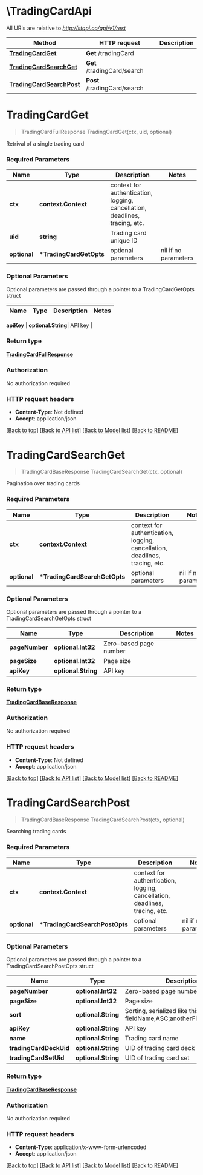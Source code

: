 # \TradingCardApi

All URIs are relative to *http://stapi.co/api/v1/rest*

Method | HTTP request | Description
------------- | ------------- | -------------
[**TradingCardGet**](TradingCardApi.md#TradingCardGet) | **Get** /tradingCard | 
[**TradingCardSearchGet**](TradingCardApi.md#TradingCardSearchGet) | **Get** /tradingCard/search | 
[**TradingCardSearchPost**](TradingCardApi.md#TradingCardSearchPost) | **Post** /tradingCard/search | 


# **TradingCardGet**
> TradingCardFullResponse TradingCardGet(ctx, uid, optional)


Retrival of a single trading card

### Required Parameters

Name | Type | Description  | Notes
------------- | ------------- | ------------- | -------------
 **ctx** | **context.Context** | context for authentication, logging, cancellation, deadlines, tracing, etc.
  **uid** | **string**| Trading card unique ID | 
 **optional** | ***TradingCardGetOpts** | optional parameters | nil if no parameters

### Optional Parameters
Optional parameters are passed through a pointer to a TradingCardGetOpts struct

Name | Type | Description  | Notes
------------- | ------------- | ------------- | -------------

 **apiKey** | **optional.String**| API key | 

### Return type

[**TradingCardFullResponse**](TradingCardFullResponse.md)

### Authorization

No authorization required

### HTTP request headers

 - **Content-Type**: Not defined
 - **Accept**: application/json

[[Back to top]](#) [[Back to API list]](../README.md#documentation-for-api-endpoints) [[Back to Model list]](../README.md#documentation-for-models) [[Back to README]](../README.md)

# **TradingCardSearchGet**
> TradingCardBaseResponse TradingCardSearchGet(ctx, optional)


Pagination over trading cards

### Required Parameters

Name | Type | Description  | Notes
------------- | ------------- | ------------- | -------------
 **ctx** | **context.Context** | context for authentication, logging, cancellation, deadlines, tracing, etc.
 **optional** | ***TradingCardSearchGetOpts** | optional parameters | nil if no parameters

### Optional Parameters
Optional parameters are passed through a pointer to a TradingCardSearchGetOpts struct

Name | Type | Description  | Notes
------------- | ------------- | ------------- | -------------
 **pageNumber** | **optional.Int32**| Zero-based page number | 
 **pageSize** | **optional.Int32**| Page size | 
 **apiKey** | **optional.String**| API key | 

### Return type

[**TradingCardBaseResponse**](TradingCardBaseResponse.md)

### Authorization

No authorization required

### HTTP request headers

 - **Content-Type**: Not defined
 - **Accept**: application/json

[[Back to top]](#) [[Back to API list]](../README.md#documentation-for-api-endpoints) [[Back to Model list]](../README.md#documentation-for-models) [[Back to README]](../README.md)

# **TradingCardSearchPost**
> TradingCardBaseResponse TradingCardSearchPost(ctx, optional)


Searching trading cards

### Required Parameters

Name | Type | Description  | Notes
------------- | ------------- | ------------- | -------------
 **ctx** | **context.Context** | context for authentication, logging, cancellation, deadlines, tracing, etc.
 **optional** | ***TradingCardSearchPostOpts** | optional parameters | nil if no parameters

### Optional Parameters
Optional parameters are passed through a pointer to a TradingCardSearchPostOpts struct

Name | Type | Description  | Notes
------------- | ------------- | ------------- | -------------
 **pageNumber** | **optional.Int32**| Zero-based page number | 
 **pageSize** | **optional.Int32**| Page size | 
 **sort** | **optional.String**| Sorting, serialized like this: fieldName,ASC;anotherFieldName,DESC | 
 **apiKey** | **optional.String**| API key | 
 **name** | **optional.String**| Trading card name | 
 **tradingCardDeckUid** | **optional.String**| UID of trading card deck | 
 **tradingCardSetUid** | **optional.String**| UID of trading card set | 

### Return type

[**TradingCardBaseResponse**](TradingCardBaseResponse.md)

### Authorization

No authorization required

### HTTP request headers

 - **Content-Type**: application/x-www-form-urlencoded
 - **Accept**: application/json

[[Back to top]](#) [[Back to API list]](../README.md#documentation-for-api-endpoints) [[Back to Model list]](../README.md#documentation-for-models) [[Back to README]](../README.md)

